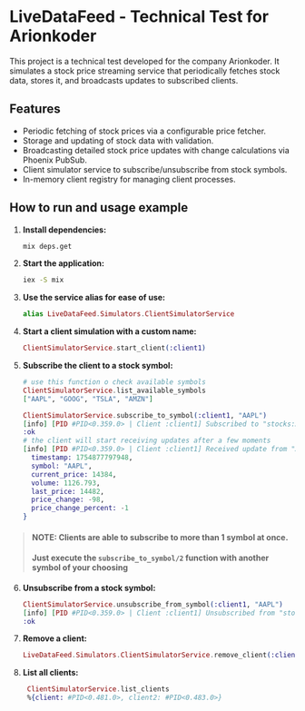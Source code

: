 # LiveDataFeed - Technical Test for Arionkoder

This project is a technical test developed for the company Arionkoder. It simulates a stock price streaming service that periodically fetches stock data, stores it, and broadcasts updates to subscribed clients.

## Features

- Periodic fetching of stock prices via a configurable price fetcher.
- Storage and updating of stock data with validation.
- Broadcasting detailed stock price updates with change calculations via Phoenix PubSub.
- Client simulator service to subscribe/unsubscribe from stock symbols.
- In-memory client registry for managing client processes.

## How to run and usage example

1. **Install dependencies:**

   ```bash
   mix deps.get
   ```

2. **Start the application:**

   ```bash
   iex -S mix
   ```

3. **Use the service alias for ease of use:**

   ```elixir
   alias LiveDataFeed.Simulators.ClientSimulatorService
   ```

4. **Start a client simulation with a custom name:**

   ```elixir
   ClientSimulatorService.start_client(:client1)
   ```

5. **Subscribe the client to a stock symbol:**

   ```elixir
   # use this function o check available symbols
   ClientSimulatorService.list_available_symbols
   ["AAPL", "GOOG", "TSLA", "AMZN"]

   ClientSimulatorService.subscribe_to_symbol(:client1, "AAPL")
   [info] [PID #PID<0.359.0> | Client :client1] Subscribed to "stocks:AAPL"
   :ok
   # the client will start receiving updates after a few moments
   [info] [PID #PID<0.359.0> | Client :client1] Received update from "AAPL": %{
     timestamp: 1754877797948,
     symbol: "AAPL",
     current_price: 14384,
     volume: 1126.793,
     last_price: 14482,
     price_change: -98,
     price_change_percent: -1
   }

   ```

>#### NOTE: Clients are able to subscribe to more than 1 symbol at once. 
>#### Just execute the `subscribe_to_symbol/2` function with another symbol of your choosing

6. **Unsubscribe from a stock symbol:**

   ```elixir
   ClientSimulatorService.unsubscribe_from_symbol(:client1, "AAPL")
   [info] [PID #PID<0.359.0> | Client :client1] Unsubscribed from "stocks:AAPL"
   :ok
   ```

7. **Remove a client:**

   ```elixir
   LiveDataFeed.Simulators.ClientSimulatorService.remove_client(:client1)
   ```

8. **List all clients:**

   ```elixir
    ClientSimulatorService.list_clients
    %{client: #PID<0.481.0>, client2: #PID<0.483.0>}
   ```

